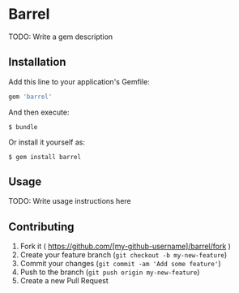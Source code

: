 # Barrel

TODO: Write a gem description

## Installation

Add this line to your application's Gemfile:

```ruby
gem 'barrel'
```

And then execute:

    $ bundle

Or install it yourself as:

    $ gem install barrel

## Usage

TODO: Write usage instructions here

## Contributing

1. Fork it ( https://github.com/[my-github-username]/barrel/fork )
2. Create your feature branch (`git checkout -b my-new-feature`)
3. Commit your changes (`git commit -am 'Add some feature'`)
4. Push to the branch (`git push origin my-new-feature`)
5. Create a new Pull Request
